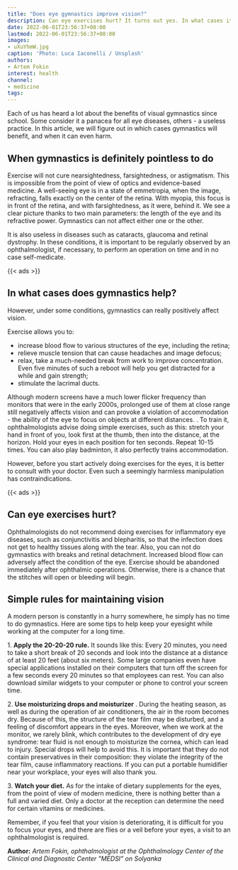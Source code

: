 ```yaml
---
title: "Does eye gymnastics improve vision?"
description: Can eye exercises hurt? It turns out yes. In what cases it is worth giving up exercises, and when they will be useful, said the doctor of the Ophthalmology Center of the CDC "MEDSI" - Artem Fokin
date: 2022-06-01T23:56:37+08:00
lastmod: 2022-06-01T23:56:37+08:00
images:
- uXuYhmW.jpg
caption: 'Photo: Luca Iaconelli / Unsplash'
authors:
- Artem Fokin
interest: health
channel: 
- medicine
tags: 
---
```


Each of us has heard a lot about the benefits of visual gymnastics since school. Some consider it a panacea for all eye diseases, others - a useless practice. In this article, we will figure out in which cases gymnastics will benefit, and when it can even harm.

When gymnastics is definitely pointless to do
---------------------------------------------

Exercise will not cure nearsightedness, farsightedness, or astigmatism. This is impossible from the point of view of optics and evidence-based medicine. A well-seeing eye is in a state of emmetropia, when the image, refracting, falls exactly on the center of the retina. With myopia, this focus is in front of the retina, and with farsightedness, as it were, behind it. We see a clear picture thanks to two main parameters: the length of the eye and its refractive power. Gymnastics can not affect either one or the other.

It is also useless in diseases such as cataracts, glaucoma and retinal dystrophy. In these conditions, it is important to be regularly observed by an ophthalmologist, if necessary, to perform an operation on time and in no case self-medicate.

{{< ads >}}

In what cases does gymnastics help?
-----------------------------------

However, under some conditions, gymnastics can really positively affect vision.

Exercise allows you to:

*   increase blood flow to various structures of the eye, including the retina;
*   relieve muscle tension that can cause headaches and image defocus;
*   relax, take a much-needed break from work to improve concentration. Even five minutes of such a reboot will help you get distracted for a while and gain strength;
*   stimulate the lacrimal ducts.

Although modern screens have a much lower flicker frequency than monitors that were in the early 2000s, prolonged use of them at close range still negatively affects vision and can provoke a violation of accommodation - the ability of the eye to focus on objects at different distances. . To train it, ophthalmologists advise doing simple exercises, such as this: stretch your hand in front of you, look first at the thumb, then into the distance, at the horizon. Hold your eyes in each position for ten seconds. Repeat 10-15 times. You can also play badminton, it also perfectly trains accommodation.

However, before you start actively doing exercises for the eyes, it is better to consult with your doctor. Even such a seemingly harmless manipulation has contraindications.

{{< ads >}}

Can eye exercises hurt?
-----------------------

Ophthalmologists do not recommend doing exercises for inflammatory eye diseases, such as conjunctivitis and blepharitis, so that the infection does not get to healthy tissues along with the tear. Also, you can not do gymnastics with breaks and retinal detachment. Increased blood flow can adversely affect the condition of the eye. Exercise should be abandoned immediately after ophthalmic operations. Otherwise, there is a chance that the stitches will open or bleeding will begin.

Simple rules for maintaining vision
-----------------------------------

A modern person is constantly in a hurry somewhere, he simply has no time to do gymnastics. Here are some tips to help keep your eyesight while working at the computer for a long time.

1\. **Apply the 20-20-20 rule.** It sounds like this: Every 20 minutes, you need to take a short break of 20 seconds and look into the distance at a distance of at least 20 feet (about six meters). Some large companies even have special applications installed on their computers that turn off the screen for a few seconds every 20 minutes so that employees can rest. You can also download similar widgets to your computer or phone to control your screen time.

2\. **Use moisturizing drops and moisturizer** . During the heating season, as well as during the operation of air conditioners, the air in the room becomes dry. Because of this, the structure of the tear film may be disturbed, and a feeling of discomfort appears in the eyes. Moreover, when we work at the monitor, we rarely blink, which contributes to the development of dry eye syndrome: tear fluid is not enough to moisturize the cornea, which can lead to injury. Special drops will help to avoid this. It is important that they do not contain preservatives in their composition: they violate the integrity of the tear film, cause inflammatory reactions. If you can put a portable humidifier near your workplace, your eyes will also thank you.

3\. **Watch your diet.** As for the intake of dietary supplements for the eyes, from the point of view of modern medicine, there is nothing better than a full and varied diet. Only a doctor at the reception can determine the need for certain vitamins or medicines.

Remember, if you feel that your vision is deteriorating, it is difficult for you to focus your eyes, and there are flies or a veil before your eyes, a visit to an ophthalmologist is required.

**Author:** *Artem Fokin, ophthalmologist at the Ophthalmology Center of the Clinical and Diagnostic Center "MEDSI" on Solyanka*